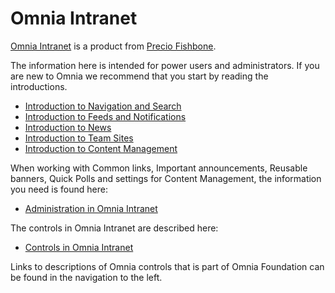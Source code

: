 # Omnia Intranet

<a href="http://www.omniaintranet.se" target="_blank">Omnia Intranet</a> is a product from <a href="http://www.preciofishbone.se" target="_blank">Precio Fishbone</a>.

The information here is intended for power users and administrators. If you are new to Omnia we recommend that you start by reading the introductions.

+ [Introduction to Navigation and Search](/Docs/en-us/introduction-to-navigation-and-search/index.html)
+ [Introduction to Feeds and Notifications](/Docs/en-us/introduction-to-feeds-and-notifications/index.html)
+ [Introduction to News](/Docs/en-us/introduction-to-news-center/index.html)
+ [Introduction to Team Sites](/Docs/en-us/introduction-to-team-sites/index.html)
+ [Introduction to Content Management](/introduction-to-content-management/index.html)

When working with Common links, Important announcements, Reusable banners, Quick Polls and settings for Content Management, the information you need is found here:

+ [Administration in Omnia Intranet](/Docs/en-us/omnia-intranet-admin/index.html)

The controls in Omnia Intranet are described here:

+ [Controls in Omnia Intranet](/Docs/en-us/omnia-intranet-controls/index.html)

Links to descriptions of Omnia controls that is part of Omnia Foundation can be found in the navigation to the left.
